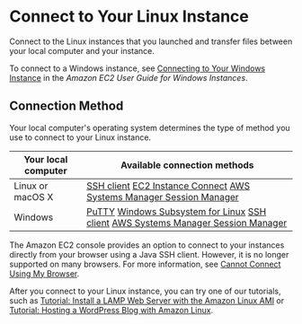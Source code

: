 # Connect to Your Linux Instance<a name="AccessingInstances"></a>

Connect to the Linux instances that you launched and transfer files between your local computer and your instance\.

To connect to a Windows instance, see [Connecting to Your Windows Instance](https://docs.aws.amazon.com/AWSEC2/latest/WindowsGuide/connecting_to_windows_instance.html) in the *Amazon EC2 User Guide for Windows Instances*\.

## Connection Method<a name="connection-method"></a>

Your local computer's operating system determines the type of method you use to connect to your Linux instance\.


| Your local computer | Available connection methods | 
| --- | --- | 
|  Linux or macOS X  |  [SSH client](AccessingInstancesLinux.md) [EC2 Instance Connect](Connect-using-EC2-Instance-Connect.md) [AWS Systems Manager Session Manager](https://docs.aws.amazon.com/systems-manager/latest/userguide/session-manager.html)  | 
|  Windows  |  [PuTTY](putty.md) [Windows Subsystem for Linux](WSL.md) [SSH client](AccessingInstancesLinux.md) [AWS Systems Manager Session Manager](https://docs.aws.amazon.com/systems-manager/latest/userguide/session-manager.html)  | 

The Amazon EC2 console provides an option to connect to your instances directly from your browser using a Java SSH client\. However, it is no longer supported on many browsers\. For more information, see [Cannot Connect Using My Browser](TroubleshootingInstancesConnecting.md#troubleshoot-instance-connect-mindterm)\.

After you connect to your Linux instance, you can try one of our tutorials, such as [Tutorial: Install a LAMP Web Server with the Amazon Linux AMI](install-LAMP.md) or [Tutorial: Hosting a WordPress Blog with Amazon Linux](hosting-wordpress.md)\.